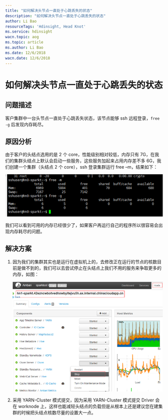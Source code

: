 ```yaml
---
title: "如何解决头节点一直处于心跳丢失的状态"
description: "如何解决头节点一直处于心跳丢失的状态"
author: Li Bao
resourceTags: 'Hdinsight, Head Knot'
ms.service: hdinsight
wacn.topic: aog
ms.topic: article
ms.author: Li Bao
ms.date: 12/6/2018
wacn.date: 12/6/2018
---
```


# 如何解决头节点一直处于心跳丢失的状态

## 问题描述

客户集群中一台头节点一直处于心跳丢失状态，该节点能够 ssh 远程登录，`free -g` 后发现内存耗尽。

## 原因分析

由于客户的头结点选用的是 2 个 core，性能级别相对较低，内存只有 7G，在我们的集群头结点上默认会启动一些服务，这些服务加起来占用内存差不多 6G，我们创建一个集群（头结点 2 个 core），ssh 登录集群运行 free –m，结果如下：

![01](media/aog-hdinsight-howto-solve-head-knot-heartbeat-loseness/01.png "01")

我们可以看到可用的内存已经很少了，如果客户再运行自己的程序所以很容易会出现内存耗尽的问题。

## 解决方案

1. 因为我们的集群其实也是运行在虚拟机上的，去修改正在运行的节点的核数目前是做不到的，我们可以去尝试停止在头结点上我们不用的服务来争取更多的内存，如图：

    ![02](media/aog-hdinsight-howto-solve-head-knot-heartbeat-loseness/02.png "02")

2. 采用 YARN-Cluster 模式提交，因为采用 YARN-Cluster 模式提交 Driver 会在 worknode 上，这样也能减轻头结点的负载但是从根本上还是建议您在建集群的时候把头结点核数尽量的设置大一点。
